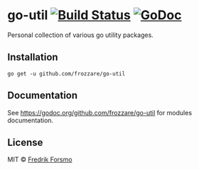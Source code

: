 # go-util [![Build Status](https://travis-ci.org/frozzare/go-util.svg?branch=master)](https://travis-ci.org/frozzare/go-util) [![GoDoc](https://godoc.org/github.com/frozzare/go-util?status.svg)](https://godoc.org/github.com/frozzare/go-util)

Personal collection of various go utility packages.

## Installation

```
go get -u github.com/frozzare/go-util
```

## Documentation

See https://godoc.org/github.com/frozzare/go-util for modules documentation.

## License

MIT © [Fredrik Forsmo](https://github.com/frozzare)